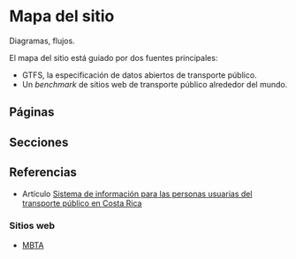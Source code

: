 # Mapa del sitio

Diagramas, flujos.

El mapa del sitio está guiado por dos fuentes principales:

- GTFS, la especificación de datos abiertos de transporte público.
- Un _benchmark_ de sitios web de transporte público alrededor del mundo.

## Páginas

## Secciones

## Referencias

- Artículo [Sistema de información para las personas usuarias del transporte público en Costa Rica](https://www.overleaf.com/read/xykckyyrhtpv#5faac0)

### Sitios web

- [MBTA](https://www.mbta.com/)
